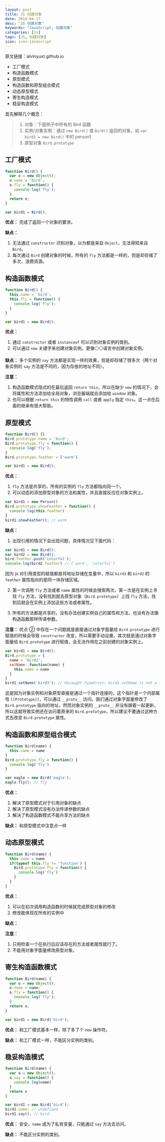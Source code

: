 ```yaml
---
layout: post
title: JS 创建对象
date: 2019-04-17
desc: "JS 创建对象"
keywords: "JavaScript, 创建对象"
categories: [Js]
tags: [JS, 创建对象]
icon: icon-javascript
---
```


原文链接：alvinyuxt.github.io

- 工厂模式
- 构造函数模式
- 原型模式
- 构造函数和原型组合模式
- 动态原型模式
- 寄生构造模式
- 稳妥构造模式

首先解释几个概念：

> 1. 对象：下面例子中所有的 Bird 函数
> 2. 实例/对象实例：通过 `new Bird()` 或 `Bird()` 返回的对象，如 `var bird1 = new Bird()` 中的 person1
> 3. 原型对象 `Bird.prototype`

## 工厂模式

```javascript
function Bird() {
  var o = new Object();
  o.name = 'bird';
  o.fly = function() {
    console.log('fly');
  }
  return o;
}

var bird1 = Bird();
```

**优点：** 完成了返回一个对象的要求。

**缺点：**

1. 无法通过 `constructor` 识别对象，以为都是来自 `Object`，无法得知来自 `Bird`。
2. 每次通过 `Bird` 创建对象的时候，所有的 `fly` 方法都是一样的，但是却存储了多次，浪费资源。

## 构造函数模式

```javascript
function Bird() {
  this.name = 'bird';
  this.fly = function() {
    console.log('fly');
  }
}

var bird1 = new Bird();
```

**优点：**

1. 通过 `constructor` 或者 `instanceof` 可以识别对象实例的类别。
2. 可以通过 `new` 关键字来创建对象实例，更像⚪⚪语言中创建对象实例。

**缺点：** 多个实例的 `say` 方法都是实现一样的效果，但是却存储了很多次（两个对象实例的 `say` 方法是不同的，因为存放的地址不同）。

**注意：**

1. 构造函数模式隐式的在最后返回 `return this`，所以在缺少 `new` 的情况下，会将属性和方法添加给全局对象，浏览器端就会添加给 `window` 对象。
2. 也可以根据 `return this` 的特性调用 `call` 或者 `apply` 指定 `this`。这一点在后面的继承有很大帮助。

## 原型模式

```javascript
function Bird() {}
Bird.prototype.name = 'bird';
Bird.prototype.fly = function() {
  console.log('fly');
}
Bird.prototype.feather = ['warm']

var bird1 = new Bird();
```

**优点：**

1. `fly` 方法是共享的，所有的实例的 `fly` 方法都指向同一个。
2. 可以动态的添加原型对象的方法和属性，并且直接反应在对象实例上。

  ```javascript
  var bird1 = new Person()
  Bird.prototype.showFeather = function() {
    console.log(this.feather)
  }
  bird1.showFeather(); // warm
  ```

**缺点：**

1. 出现引用的情况下会出现问题，具体情况见下面代码：

  ```javascript
  var bird1 = new Bird();
  var bird2 = new Bird();
  bird.feather.push('colorful');
  console.log(bird2.feather) // ['warm', 'colorful']
  ```

因为 js 对引用类型的赋值都是将地址存储在变量中，所以 `bird1` 和 `bird2` 的 `feather` 属性指向的是同一块存储区域。

2. 第一次调用 `fly` 方法或者 `name` 属性的时候会搜索两次，第一次是在实例上寻找 `fly` 方法，没有找到就去原型对象（`Bird.prototype`）上找 `fly` 方法，找到后就会在实例上添加这些方法或者属性。

3. 所有的方法都是共享的，没有办法创建实例自己的属性和方法，也没有办法像构造函数那样传递参数。

**注意：** 优点 ② 中存在一个问题就是直接通过对象字面量给 `Bird.prototype` 进行赋值的时候会导致 `constructor` 改变，所以需要手动设置，其次就是通过对象字面量给 `Bird.prototype` 进行赋值，会无法作用在之前创建的对象实例上。

```javascript
var bird1 = new Bird();
Bird.prototype = {
  name = 'bird2';
  setName: function(name) {
    this.name = name
  }
}
bird1.setName('bird3'); // Uncaught TypeError: bird1.setName is not a function
```

这是因为对象实例和对象原型直接是通过一个指针连接的，这个指针是一个内部属性 `[[Prototype]]`，可以通过 `__proto__` 访问。我们通过对象字面量修改了 `Bird.prototype` 指向的地址，然而对象实例的 `__proto__` 并没有跟着一起更新，所以这就导致实例还在访问着原来的 `Bird.prototype`，所以建议不要通过这种方式去改变 `Bird.prototype` 属性。

## 构造函数和原型组合模式

```javascript
function Bird(name) {
  this.name = name
}
Bird.prototype.fly = function() {
  console.log('fly')
}

var eagle = new Bird('eagle');
eagle.fly(); // fly
```

**优点：**

1. 解决了原型模式对于引用对象的缺点
2. 解决了原型模式没有办法传递参数的缺点
3. 解决了构造函数模式不能共享方法的缺点

**缺点：** 和原型模式中注意点一样

## 动态原型模式

```javascript
function Bird(name) {
  this.name = name
  if(typeof this.fly != 'function') {
    Bird.prototype.fly = function() {
      console.log('fly')
    }
  }
}
```

**优点：**

1. 可以在初次调用构造函数的时候就完成原型对象的修改
2. 修改能体现在所有的实例中

**缺点：**

**注意：**

1. 只用检查一个在执行后应该存在的方法或者属性就行了。
2. 不能用对象字面量修改原型对象。

## 寄生构造函数模式

```javascript
function Bird(name) {
  var o = new Object();
  o.name = name;
  o.fly = function() {
    console.log('fly');
  }
  return o;
}

var bird1 = new Bird('bird');
```

**优点：** 和工厂模式基本一样，除了多了个 `new` 操作符。

**缺点：** 和工厂模式一样，不能区分实例的类别。

## 稳妥构造模式

```javascript
function Bird(name) {
  var o = new Object();
  o.say = function() {
    console.log(name)
  }
  return o
}

var bird1 = new Bird('bird');
bird1.name; // undefined
bird1.say(); // bird
```

**优点：** 安全，`name` 成为了私有变量，只能通过 `say` 方法去访问。

**缺点：** 不能区分实例的类别。